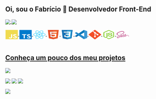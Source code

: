  
## Oi, sou o Fabrício 👋 Desenvolvedor Front-End

<div align="left">
  <a href="https://github.com/fasillva">
    
  <img height="180em" align="center" src="https://github-readme-stats.vercel.app/api?username=fasillva&show_icons=true&theme=dark&include_all_commits=true&count_private=true&locale=pt-br&layout=compact"/>
  <img height="180em" align="center" src="https://github-readme-stats.vercel.app/api/top-langs/?username=fasillva&layout=compact&langs_count=7&theme=dark&locale=pt-br&layout=compact"/>
    
</div>

<div style="display: inline_block"><br>
  <img align="center" alt="Js" height="30" width="40" src="https://raw.githubusercontent.com/devicons/devicon/master/icons/javascript/javascript-plain.svg">
  <img align="center" alt="Ts" height="30" width="40" src="https://raw.githubusercontent.com/devicons/devicon/master/icons/typescript/typescript-plain.svg">
  <img align="center" alt="React" height="30" width="40" src="https://raw.githubusercontent.com/devicons/devicon/master/icons/react/react-original.svg">
  <img align="center" alt="HTML" height="30" width="40" src="https://raw.githubusercontent.com/devicons/devicon/master/icons/html5/html5-original.svg">
  <img align="center" alt="CSS" height="30" width="40" src="https://raw.githubusercontent.com/devicons/devicon/master/icons/css3/css3-original.svg">
  <img align="center" alt="VsCode" height="30" width="40" src="https://raw.githubusercontent.com/devicons/devicon/master/icons/vscode/vscode-original.svg">
  <img align="center" alt="Git" height="30" width="40" src="https://raw.githubusercontent.com/devicons/devicon/master/icons/git/git-original.svg">
  <img align="center" alt="NodeJS" height="30" width="40" src="https://raw.githubusercontent.com/devicons/devicon/master/icons/nodejs/nodejs-original.svg">
  <img align="center" alt="SASS" height="30" width="40" src="https://raw.githubusercontent.com/devicons/devicon/master/icons/sass/sass-original.svg">
  
</div><br>
  
  ## Conheça um pouco dos meu projetos
  
<div align="left">
  <a href="https://github.com/fasillva/pagina-de-login">
  <img height="117.7em" align="center" src="https://github-readme-stats.vercel.app/api/pin/?username=fasillva&repo=pagina-de-login&theme=dark&layout=compact&show_icons=true"/>
</div><br>
    
<div align="left">
  <a href="https://instagram.com/sfabriciop" target="_blank"><img src="https://img.shields.io/badge/-Instagram-%23E4405F?style=for-the-badge&logo=instagram&logoColor=white" target="_blank"></a>
    <a href = "mailto:fabriciolak12@gmail.com"><img src="https://img.shields.io/badge/-Gmail-%23333?style=for-the-badge&logo=gmail&logoColor=white" target="_blank"></a>
    <a href = "https://api.whatsapp.com/send?phone=5577998486978&text=Oi%20Fabr%C3%ADcio%2C%20meu%20nome%20%C3%A9%20"><img src="https://img.shields.io/badge/WhatsApp-25D366?style=for-the-badge&logo=whatsapp&logoColor=white" target="_blank"></a>

  <a href = "https://www.behance.net/fasillva"><img src="https://aleen42.github.io/badges/src/behance.svg" target="_blank"></a>

</div>
    



